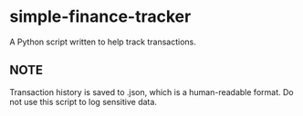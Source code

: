 # simple-finance-tracker
A Python script written to help track transactions.

## NOTE
Transaction history is saved to .json, which is a human-readable format. Do not use this script to log sensitive data.
